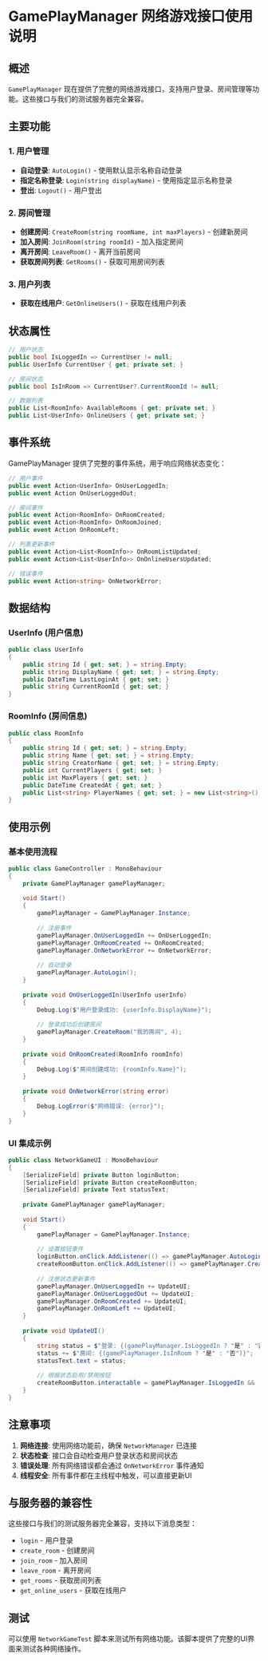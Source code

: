 # GamePlayManager 网络游戏接口使用说明

## 概述

`GamePlayManager` 现在提供了完整的网络游戏接口，支持用户登录、房间管理等功能。这些接口与我们的测试服务器完全兼容。

## 主要功能

### 1. 用户管理
- **自动登录**: `AutoLogin()` - 使用默认显示名称自动登录
- **指定名称登录**: `Login(string displayName)` - 使用指定显示名称登录
- **登出**: `Logout()` - 用户登出

### 2. 房间管理
- **创建房间**: `CreateRoom(string roomName, int maxPlayers)` - 创建新房间
- **加入房间**: `JoinRoom(string roomId)` - 加入指定房间
- **离开房间**: `LeaveRoom()` - 离开当前房间
- **获取房间列表**: `GetRooms()` - 获取可用房间列表

### 3. 用户列表
- **获取在线用户**: `GetOnlineUsers()` - 获取在线用户列表

## 状态属性

```csharp
// 用户状态
public bool IsLoggedIn => CurrentUser != null;
public UserInfo CurrentUser { get; private set; }

// 房间状态
public bool IsInRoom => CurrentUser?.CurrentRoomId != null;

// 数据列表
public List<RoomInfo> AvailableRooms { get; private set; }
public List<UserInfo> OnlineUsers { get; private set; }
```

## 事件系统

GamePlayManager 提供了完整的事件系统，用于响应网络状态变化：

```csharp
// 用户事件
public event Action<UserInfo> OnUserLoggedIn;
public event Action OnUserLoggedOut;

// 房间事件
public event Action<RoomInfo> OnRoomCreated;
public event Action<RoomInfo> OnRoomJoined;
public event Action OnRoomLeft;

// 列表更新事件
public event Action<List<RoomInfo>> OnRoomListUpdated;
public event Action<List<UserInfo>> OnOnlineUsersUpdated;

// 错误事件
public event Action<string> OnNetworkError;
```

## 数据结构

### UserInfo (用户信息)
```csharp
public class UserInfo
{
    public string Id { get; set; } = string.Empty;
    public string DisplayName { get; set; } = string.Empty;
    public DateTime LastLoginAt { get; set; }
    public string CurrentRoomId { get; set; }
}
```

### RoomInfo (房间信息)
```csharp
public class RoomInfo
{
    public string Id { get; set; } = string.Empty;
    public string Name { get; set; } = string.Empty;
    public string CreatorName { get; set; } = string.Empty;
    public int CurrentPlayers { get; set; }
    public int MaxPlayers { get; set; }
    public DateTime CreatedAt { get; set; }
    public List<string> PlayerNames { get; set; } = new List<string>();
}
```

## 使用示例

### 基本使用流程

```csharp
public class GameController : MonoBehaviour
{
    private GamePlayManager gamePlayManager;
    
    void Start()
    {
        gamePlayManager = GamePlayManager.Instance;
        
        // 注册事件
        gamePlayManager.OnUserLoggedIn += OnUserLoggedIn;
        gamePlayManager.OnRoomCreated += OnRoomCreated;
        gamePlayManager.OnNetworkError += OnNetworkError;
        
        // 自动登录
        gamePlayManager.AutoLogin();
    }
    
    private void OnUserLoggedIn(UserInfo userInfo)
    {
        Debug.Log($"用户登录成功: {userInfo.DisplayName}");
        
        // 登录成功后创建房间
        gamePlayManager.CreateRoom("我的房间", 4);
    }
    
    private void OnRoomCreated(RoomInfo roomInfo)
    {
        Debug.Log($"房间创建成功: {roomInfo.Name}");
    }
    
    private void OnNetworkError(string error)
    {
        Debug.LogError($"网络错误: {error}");
    }
}
```

### UI 集成示例

```csharp
public class NetworkGameUI : MonoBehaviour
{
    [SerializeField] private Button loginButton;
    [SerializeField] private Button createRoomButton;
    [SerializeField] private Text statusText;
    
    private GamePlayManager gamePlayManager;
    
    void Start()
    {
        gamePlayManager = GamePlayManager.Instance;
        
        // 设置按钮事件
        loginButton.onClick.AddListener(() => gamePlayManager.AutoLogin());
        createRoomButton.onClick.AddListener(() => gamePlayManager.CreateRoom());
        
        // 注册状态更新事件
        gamePlayManager.OnUserLoggedIn += UpdateUI;
        gamePlayManager.OnUserLoggedOut += UpdateUI;
        gamePlayManager.OnRoomCreated += UpdateUI;
        gamePlayManager.OnRoomLeft += UpdateUI;
    }
    
    private void UpdateUI()
    {
        string status = $"登录: {(gamePlayManager.IsLoggedIn ? "是" : "否")}\n";
        status += $"房间: {(gamePlayManager.IsInRoom ? "是" : "否")}";
        statusText.text = status;
        
        // 根据状态启用/禁用按钮
        createRoomButton.interactable = gamePlayManager.IsLoggedIn && !gamePlayManager.IsInRoom;
    }
}
```

## 注意事项

1. **网络连接**: 使用网络功能前，确保 `NetworkManager` 已连接
2. **状态检查**: 接口会自动检查用户登录状态和房间状态
3. **错误处理**: 所有网络错误都会通过 `OnNetworkError` 事件通知
4. **线程安全**: 所有事件都在主线程中触发，可以直接更新UI

## 与服务器的兼容性

这些接口与我们的测试服务器完全兼容，支持以下消息类型：
- `login` - 用户登录
- `create_room` - 创建房间
- `join_room` - 加入房间
- `leave_room` - 离开房间
- `get_rooms` - 获取房间列表
- `get_online_users` - 获取在线用户

## 测试

可以使用 `NetworkGameTest` 脚本来测试所有网络功能。该脚本提供了完整的UI界面来测试各种网络操作。 